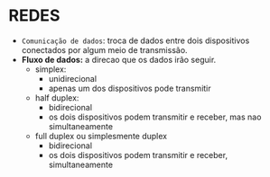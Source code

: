 # REDES

- `Comunicação de dados`: troca de dados entre dois dispositivos conectados por algum meio de transmissão.
- **Fluxo de dados:** a direcao que os dados irão seguir.
  - simplex:
    - unidirecional
    - apenas um dos dispositivos pode transmitir
  - half duplex:
    - bidirecional
    - os dois dispositivos podem transmitir e receber, mas nao simultaneamente
  - full duplex ou simplesmente duplex
    - bidirecional
    - os dois dispositivos podem transmitir e receber, simultaneamente
